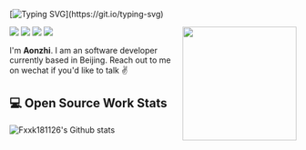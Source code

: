 <!-- dynamic typing effect 动态打字效果 -->
[![Typing SVG](https://readme-typing-svg.demolab.com?font=Fira+Code&pause=1000&random=false&width=435&lines=%F0%9F%91%8B+Hey!+Nice+to+see+you.)](https://git.io/typing-svg)

<img align='right' src='https://octodex.github.com/images/hula_loop_octodex03.gif' width='200'>

![](https://img.shields.io/static/v1?label=Twitter&message=zhao999ss&color=7BB32E&logo=Twitter) ![](https://img.shields.io/static/v1?label=CSDN&message=zhao999ss&color=7BB32E&logo=CSDN) ![](https://img.shields.io/static/v1?label=wechat&message=zhao999ss&color=7BB32E&logo=wechat) ![](https://visitor-badge.lithub.cc/badge?page_id=github.com/Fxxk181126)

I'm **Aonzhi**. I am an software developer currently based in Beijing. Reach out to me on wechat if you'd like to talk ✌️
 
## 💻 Open Source Work Stats
![Fxxk181126's Github stats](https://bad-apple-github-readme.vercel.app/api?show_bg=1&username=Fxxk181126&show_icons=true)
<!--
 https://github-readme-stats.vercel.app/api?show_bg=1&username=Fxxk181126&show_icons=true
-->

[-1]: https://www.facebook.com/Austin.Lee.9173/
[0]: https://m.weibo.cn/u/1694884707
[1]: https://www.zhihu.com/people/Fxxk181126
[2]: https://segmentfault.com/u/Fxxk181126
[3]: https://www.v2ex.com/member/Fxxk181126
